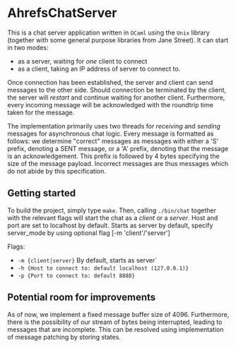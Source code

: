 # AhrefsChatServer
This is a chat server application written in `OCaml` using the `Unix` library (together with some general purpose libraries from Jane Street). It can start in two modes:
* as a server, waiting for *one* client to connect
* as a client, taking an IP address of server to connect to.

Once connection has been established, the server and client can send messages to the other side. Should connection be terminated by the client, the server will _restart_ and continue waiting for another client. Furthermore, every incoming message will be acknowledged with the roundtrip time taken for the message.

The implementation primarily uses two threads for _receiving_ and _sending_ messages for asynchronous chat logic. Every message is formatted as follows: we determine "correct" messages as messages with either a 'S' prefix, denoting a SENT message, or a 'A' prefix, denoting that the message is an acknowledgement. This prefix is followed by 4 bytes specifying the size of the message payload. Incorrect messages are thus messages which do not abide by this specification.

## Getting started
To build the project, simply type `make`. Then, calling `./bin/chat` together with the relevant flags will start the chat as a _client_ or a _server_. Host and port are set to localhost by default. Starts as server by default, specify server_mode by using optional flag [-m 'client'/'server']

Flags:

  * `-m {client|server}` By default, starts as server`
  * `-h {Host to connect to: default localhost (127.0.0.1)}`
  * `-p {Port to connect to: default 8888}`


## Potential room for improvements
As of now, we implement a fixed message buffer size of 4096. Furthermore, there is the possibility of our stream of bytes being interrupted, leading to messages that are incomplete. This can be resolved using implementation of message patching by storing states.  